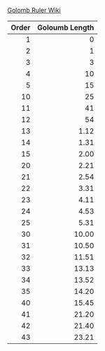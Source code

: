 [Golomb Ruler Wiki](https://en.wikipedia.org/wiki/Golomb_ruler)

Order | Goloumb Length
---: | ---:
1 | 0
2 | 1
3 | 3
4 | 10
5 | 15
10 | 25
11 | 41
12 | 54
13 | 1.12
14 | 1.31
15 | 2.00
20 | 2.21
21 | 2.54
22 | 3.31
23 | 4.11
24 | 4.53
25 | 5.31
30 | 10.00
31 | 10.50
32 | 11.51
33 | 13.13
34 | 13.52
35 | 14.20
40 | 15.45
41 | 21.20
42 | 21.40
43 | 23.21

